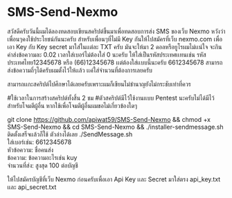 # SMS-Send-Nexmo
สวัสดีครับวันนี้ผมได้ลองทดสอบเขียนสคริปต์ขึ้นมาเพื่อทดสอบการส่ง SMS ของเว็บ Nexmo หวังว่าเพื่อนๆคงใช้ประโยชน์กันนะครับ
สำหรับเพื่อนๆที่ไม่มี Key กันให้ไปสมัครที่เว็บ nexmo.com เพื่อเอา Key กับ Key secret มาใส่ในเเต่ละ TXT ครับ
มันจะให้มา 2 ดอลหรือยูโรผมไม่เเน่ใจ จะกินค่าส่งข้อความละ 0.02 
เวลาใส่เบอร์ไม่ต้องใส่ 0 นะครับ ให้ใส่เป็นรหัสประเทศเเทนเช่น รหัสประเทศไทย12345678 หรือ (66)12345678 เเต่ต้องใส่เเบบนี้นะครับ 6612345678 
สามารถส่งข้อความถี่ๆได้ครับผมตั้งไว้ให้เเล้ว เเค่ใส่จำนวนที่ต้องการเลยครับ

สามารถเเกะสคริปต์ไปศึกษาได้เลยครับเพราะผมก็เขียนไม่ชำนาญยังไม่กระชับเท่าที่ควร

#ใช้เวลาในการสร้างสคริปต์ทั้งสิ้น 2 ชม
#ตัวสคริปต์มีไว้ใช้งานเเบบ Pentest นะครับไม่ได้มีไว้สำหรับโจมตีผู้อื่น หากใช้เพื่อโจมตีผู้อื่นผมขอไม่เกี่ยวข้องใดๆ

git clone https://github.com/apiwat59/SMS-Send-Nexmo && chmod +x SMS-Send-Nexmo && cd SMS-Send-Nexmo && ./installer-sendmessage.sh 
ติดตั้งเสร็จเเล้วก็ใช้ ตัวล่างได้เลย
./SendMessage.sh   
ใส่เบอร์เช่น: 6612345678                                                                                          
หัวข้อความ: ชื่อคนส่ง                                                                                           
ข้อความ: ข้อความอะไรเช่น kuy                                                                                            
จำนวนที่ส่ง: สูงสุด 100 ต่อบัญชี                                                                          

ให้ไปสมัครบัญชีที่เว็บ Nexmo ก่อนครับเพื่อเอา Api Key เเละ Secret มาใส่ตรง api_key.txt เเละ api_secret.txt
